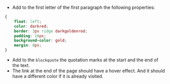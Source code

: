 - Add to the first letter of the first paragraph the following properties:

```css
{
	float: left;
	color: darkred;
	border: 3px ridge darkgoldenrod;
	padding: 16px;
	background-color: gold;
	margin: 8px;
}
```

- Add to the `blockquote` the quotation marks at the start and the end of the text.
- The link at the end of the page should have a hover effect. And it should have a different color if it is already visited.
